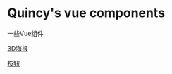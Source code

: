 # Quincy's vue components

一些Vue组件

[3D海报](https://github.com/QuincyX/qv-vue/tree/master/components/3dpost)

[按钮](https://github.com/QuincyX/qv-vue/tree/master/components/button)
